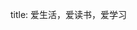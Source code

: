 title: 爱生活，爱读书，爱学习


<br/>
<div style="text-align:center">

  <script type="text/javascript" src="http://www.douban.com/service/badge/1648248/?selection=latest&amp;picsize=medium&amp;show=collection&amp;n=20&amp;hidelogo=on&amp;cat=drama%7Cmovie%7Cbook%7Cmusic&amp;columns=5"></script>
</div>